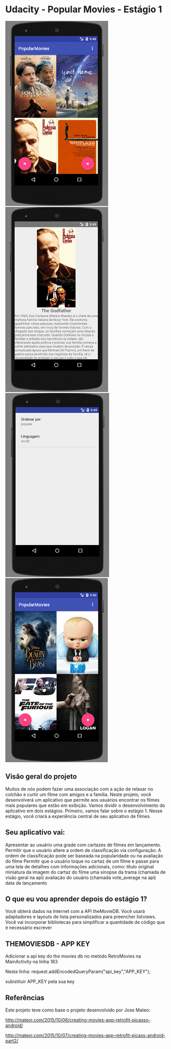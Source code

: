 # Udacity - Popular Movies - Estágio 1

![alt text](https://raw.githubusercontent.com/tiagofrbarbosa/MovieOps/master/screenshots/cap01.png)
![alt text](https://raw.githubusercontent.com/tiagofrbarbosa/MovieOps/master/screenshots/cap02.png)
![alt text](https://raw.githubusercontent.com/tiagofrbarbosa/MovieOps/master/screenshots/cap03.png)
![alt text](https://raw.githubusercontent.com/tiagofrbarbosa/MovieOps/master/screenshots/cap04.png)

## Visão geral do projeto
Muitos de nós podem fazer uma associação com a ação de relaxar no colchão e curtir um filme com amigos e a família. Neste projeto, você desenvolverá um aplicativo que permite aos usuários encontrar os filmes mais populares que estão em exibição. Vamos dividir o desenvolvimento do aplicativo em dois estágios. Primeiro, vamos falar sobre o estágio 1. Nesse estágio, você criará a experiência central de seu aplicativo de filmes.

## Seu aplicativo vai:

Apresentar ao usuário uma grade com cartazes de filmes em lançamento.
Permitir que o usuário altere a ordem de classificação via configuração:
A ordem de classificação pode ser baseada na popularidade ou na avaliação do filme
Permitir que o usuário toque no cartaz de um filme e passe para uma tela de detalhes com informações adicionais, como:
título original
miniatura da imagem do cartaz do filme
uma sinopse da trama (chamada de visão geral na api)
avaliação do usuário (chamada vote_average na api)
data de lançamento

## O que eu vou aprender depois do estágio 1?
Você obterá dados na Internet com a API theMovieDB.
Você usará adaptadores e layouts de lista personalizados para preencher listviews.
Você vai incorporar bibliotecas para simplificar a quantidade de código que é necessário escrever


## THEMOVIESDB - APP KEY

Adicionar a api key do the movies db no metódo RetroMovies na MainActivity na linha 183

Nesta linha: request.addEncodedQueryParam("api_key","APP_KEY");

subistituir APP_KEY pela sua key

## Referências
Este projeto teve como base o projeto desenvolvido por Jose Mateo:

http://mateoj.com/2015/10/06/creating-movies-app-retrofit-picasso-android/

http://mateoj.com/2015/10/07/creating-movies-app-retrofit-picass-android-part2/
